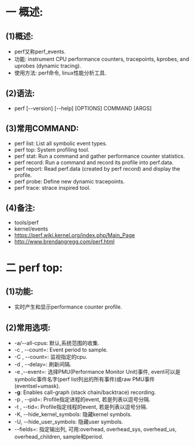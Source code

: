 # 一 概述:
## (1)概述:
- perf又称perf_events.
- 功能: instrument CPU performance counters, tracepoints, kprobes, and uprobes (dynamic tracing).
- 使用方法: perf命令, linux性能分析工具.

## (2)语法:
- perf [--version] [--help] [OPTIONS] COMMAND [ARGS]

## (3)常用COMMAND:
- perf list: List all symbolic event types.
- perf top: System profiling tool.
- perf stat: Run a command and gather performance counter statistics.
- perf record: Run a command and record its profile into perf.data.
- perf report: Read perf.data (created by perf record) and display the profile.
- perf probe: Define new dynamic tracepoints.
- perf trace: strace inspired tool.

## (4)备注:
- tools/perf
- kernel/events
- https://perf.wiki.kernel.org/index.php/Main_Page
- http://www.brendangregg.com/perf.html

# 二 perf top:
## (1)功能:
- 实时产生和显示performance counter profile.

## (2)常用选项:
- -a/--all-cpus: 默认,系统范围的收集.
- -c <count>, --count=<count>: Event period to sample.
- -C <cpu-list>, --count=<count>: 监视指定的cpu.
- -d <seconds>, --delay=<seconds>: 刷新间隔.
- -e <event>,--event=<event>: 选择PMU(Performance Monitor Unit)事件, event可以是symbolic事件名字(perf list列出的所有事件)或raw PMU事件(eventsel+umask).
- **-g**: Enables call-graph (stack chain/backtrace) recording.
- -p <pid>, --pid=<pid>: Profile指定进程的event, 若是列表以逗号分隔.
- -t <tid>, --tid=<tid>: Profile指定线程的event, 若是列表以逗号分隔.
- -K, --hide_kernel_symbols: 隐藏kernel symbols.
- -U, --hide_user_symbols: 隐藏user symbols.
- --fields=: 指定输出列, 可用:overhead, overhead_sys, overhead_us, overhead_children, sample和period.
